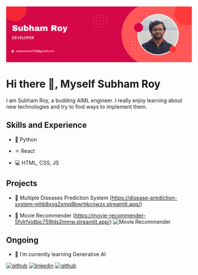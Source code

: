 ![Artificial Intelligence and Machine Learning](https://github.com/mikeenforcer/mikeenforcer/blob/main/Black%20and%20Red%20Gradient%20Professional%20LinkedIn%20Banner.png)

# Hi there 👋, Myself Subham Roy

I am Subham Roy, a budding AIML engineer. I really enjoy learning about new technologies and try to find ways to implement them.

## Skills and Experience
* 🐍 Python

* ⚛️ React

* 💻 HTML, CSS, JS

## Projects
* 📂 Multiple Diseases Prediction System (https://disease-prediction-system-mhb8xsg2xmq8bwrhkcnwzx.streamlit.app/)

* 📂 Movie Recommender (https://movie-recommender-5fvlrfxidbjc759lds2mmw.streamlit.app/)
 ![Movie Recommender](https://payload.cargocollective.com/1/1/44904/10607674/geo-law-scrolling.gif)


## Ongoing
- 🌱 I’m currently learning Generative AI 


[<img src='https://cdn.jsdelivr.net/npm/simple-icons@3.0.1/icons/github.svg' alt='github' height='40'>](https://github.com/mikeenforcer)    [<img src='https://cdn.jsdelivr.net/npm/simple-icons@3.0.1/icons/linkedin.svg' alt='linkedin' height='40'>](https://www.linkedin.com/in/subham-roy-374023258/)  [<img src='https://cdn.jsdelivr.net/npm/simple-icons@3.0.1/icons/twitter.svg' alt='github' height='40'>](https://twitter.com/MikeEnforcer)

